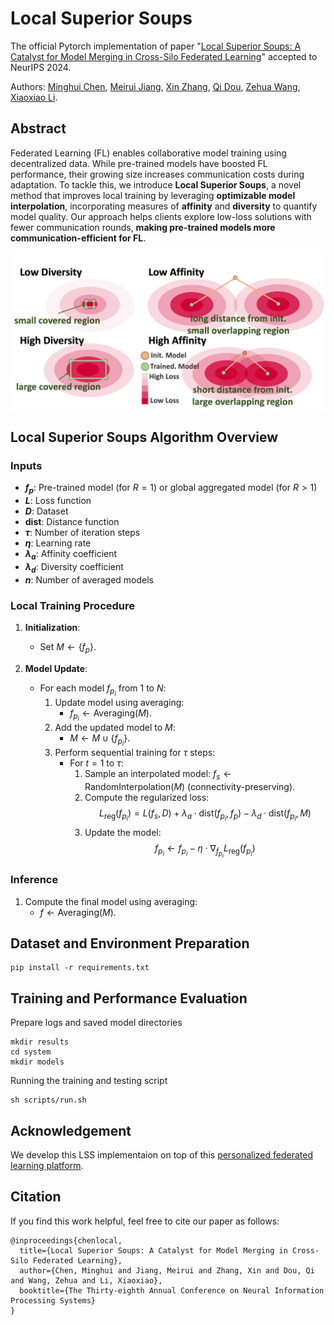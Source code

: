 
# Local Superior Soups
The official Pytorch implementation of paper "[Local Superior Soups: A Catalyst for Model Merging in Cross-Silo Federated Learning](https://arxiv.org/abs/2410.23660)" accepted to NeurIPS 2024.

Authors: [Minghui Chen](https://chenminghui.com/), [Meirui Jiang](https://meiruijiang.github.io/MeiruiJiang/), [Xin Zhang](https://xinzhang-nac.github.io/), [Qi Dou](https://www.cse.cuhk.edu.hk/~qdou/), [Zehua Wang](https://www.cse.cuhk.edu.hk/~qdou/), [Xiaoxiao Li](https://xxlya.github.io/xiaoxiao/).

## Abstract
Federated Learning (FL) enables collaborative model training using decentralized data. While pre-trained models have boosted FL performance, their growing size increases communication costs during adaptation. To tackle this, we introduce **Local Superior Soups**, a novel method that improves local training by leveraging **optimizable model interpolation**, incorporating measures of **affinity** and **diversity** to quantify model quality. Our approach helps clients explore low-loss solutions with fewer communication rounds, **making pre-trained models more communication-efficient for FL**. 

![LSS_Regularization](./resources/lss_reg_term.png)

## Local Superior Soups Algorithm Overview

### Inputs
- **$f_p$**: Pre-trained model (for $R = 1$) or global aggregated model (for $R > 1$)
- **$L$**: Loss function
- **$D$**: Dataset
- **$\text{dist}$**: Distance function
- **$\tau$**: Number of iteration steps
- **$\eta$**: Learning rate
- **$\lambda_a$**: Affinity coefficient
- **$\lambda_d$**: Diversity coefficient
- **$n$**: Number of averaged models

### Local Training Procedure
1. **Initialization**:
   - Set $M \gets \{f_p\}$.

2. **Model Update**:
   - For each model $f_{p_i}$ from $1$ to $N$:
     1. Update model using averaging:
        - $f_{p_i} \gets \text{Averaging}(M)$.
     2. Add the updated model to $M$:
        - $M \gets M \cup \{f_{p_i}\}$.
     3. Perform sequential training for $\tau$ steps:
        - For $t = 1$ to $\tau$:
          1. Sample an interpolated model:
            $f_s \gets \text{RandomInterpolation}(M)$ (connectivity-preserving).
          2. Compute the regularized loss:
            $$L_{\text{reg}}(f_{p_i}) = L(f_s, D) + \lambda_a \cdot \text{dist}(f_{p_i}, f_p) - \lambda_d \cdot \text{dist}(f_{p_i}, M)$$
          3. Update the model:
            $$f_{p_i} \gets f_{p_i} - \eta \cdot \nabla_{f_{p_i}} L_{\text{reg}}(f_{p_i})$$

### Inference
1. Compute the final model using averaging:
   - $f \gets \text{Averaging}(M)$.

## Dataset and Environment Preparation

```
pip install -r requirements.txt
```

## Training and Performance Evaluation
Prepare logs and saved model directories
```
mkdir results
cd system
mkdir models
```

Running the training and testing script
```
sh scripts/run.sh
```

## Acknowledgement
We develop this LSS implementaion on top of this [personalized federated learning platform](https://github.com/TsingZ0/PFLlib).

## Citation
If you find this work helpful, feel free to cite our paper as follows:
```
@inproceedings{chenlocal,
  title={Local Superior Soups: A Catalyst for Model Merging in Cross-Silo Federated Learning},
  author={Chen, Minghui and Jiang, Meirui and Zhang, Xin and Dou, Qi and Wang, Zehua and Li, Xiaoxiao},
  booktitle={The Thirty-eighth Annual Conference on Neural Information Processing Systems}
}
```
